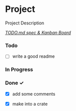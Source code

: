 # Project

Project Description

<em>[TODO.md spec & Kanban Board](https://bit.ly/3fCwKfM)</em>

### Todo

- [ ] write a good readme  

### In Progress


### Done ✓

- [x] add some comments  
- [x] make into a crate  

